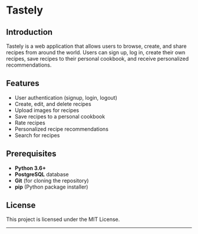 # Tastely

## Introduction

Tastely is a web application that allows users to browse, create, and share recipes from around the world. Users can sign up, log in, create their own recipes, save recipes to their personal cookbook, and receive personalized recommendations.


## Features

- User authentication (signup, login, logout)
- Create, edit, and delete recipes
- Upload images for recipes
- Save recipes to a personal cookbook
- Rate recipes
- Personalized recipe recommendations
- Search for recipes

## Prerequisites

- **Python 3.6+**
- **PostgreSQL** database
- **Git** (for cloning the repository)
- **pip** (Python package installer)


## License

This project is licensed under the MIT License.

---
